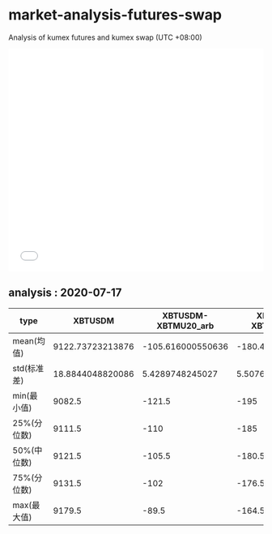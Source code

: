 # market-analysis-futures-swap
Analysis of kumex futures and kumex swap (UTC +08:00)

<iframe width="100%" height="440" src="./data.html" frameborder="no" border="0" scrolling="no"></iframe>

## analysis : 2020-07-17

type|XBTUSDM|XBTUSDM-XBTMU20_arb|XBTUSDM-XBTMZ20_arb|
---|---|---|---
mean(均值) | 9122.73723213876 | -105.616000550636 | -180.481792974153
std(标准差) | 18.8844048820086 | 5.4289748245027 | 5.50762599940973
min(最小值) | 9082.5 | -121.5 | -195
25%(分位数) | 9111.5 | -110 | -185
50%(中位数) | 9121.5 | -105.5 | -180.5
75%(分位数) | 9131.5 | -102 | -176.5
max(最大值) | 9179.5 | -89.5 | -164.5
